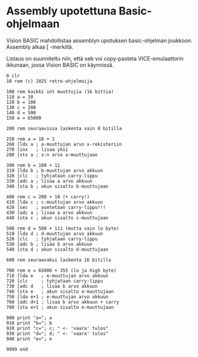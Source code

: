# Assembly upotettuna Basic-ohjelmaan

Vision BASIC mahdollistaa assemblyn upotuksen basic-ohjelman joukkoon. Assembly alkaa [ -merkillä.

Listaus on suunniteltu niin, että seb voi copy-pasteta VICE-emulaattorin ikkunaan, jossa Vision BASIC on käynnissä.

```
0 clr
10 rem (c) 2025 retro-ohjelmoija

100 rem kaikki int muuttujia (16 bittia)
110 a = 10
120 b = 100
130 c = 200
140 d = 500
150 e = 65000

200 rem seuraavissa laskenta vain 8 bitilla

250 rem a = 10 + 1
260 [ldx a ; a-muuttujan arvo x-rekisteriin
270 [inx   ; lisaa yksi
280 [stx a ; x:n arvo a-muuttujaan

300 rem b = 100 + 11
310 [lda b ; b-muuttujan arvo akkuun
320 [clc   ; tyhjataan carry-lippu
330 [adc a ; lisaa a arvo akkuun
340 [sta b ; akun sisalto b-muuttujaan

400 rem c = 200 + 10 (+ carry!)
410 [lda c ; c-muuttujan arvo akkuun
420 [sec   ; asetetaan carry-lippu!!!
430 [adc a ; lisaa a arvo akkuun
440 [sta c ; akun sisalto c-muuttujaan

500 rem d = 500 + 111 (mutta vain lo byte)
510 [lda d ; d-muuttujan arvo akkuun
520 [clc   ; tyhjataan carry-lippu
530 [adc b ; lisaa b arvo akkuun
540 [sta d ; akun sisalto d-muuttujaan

600 rem seuraavaksi laskenta 16 bitilla

700 rem e = 65000 + 355 (lo ja high byte)
710 [lda e   ; e-muuttujan arvo akkuun
720 [clc     ; tyhjataan carry-lippu
730 [adc d   ; lisaa b arvo akkuun
740 [sta e   ; akun sisalto e-muuttujaan
750 [lda e+1 ; e-muuttujan arvo akkuun
760 [adc d+1 ; lisaa b arvo akkuun + carry
780 [sta e+1 ; akun sisalto e-muuttujaan

900 print "a="; a
910 print "b="; b
920 print "c="; c; " <- 'vaara' tulos"
930 print "d="; d; " <- 'vaara' tulos"
940 print "e="; e

9999 end

```


